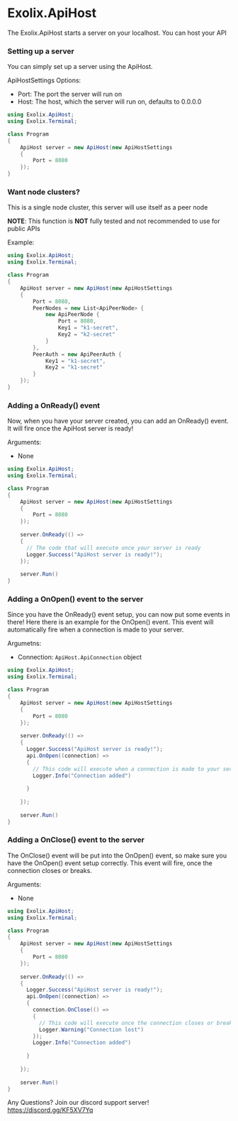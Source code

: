# Exolix.ApiHost
The Exolix.ApiHost starts a server on your localhost. You can host your API

### Setting up a server
You can simply set up a server using the ApiHost.

ApiHostSettings Options:
* Port: The port the server will run on
* Host: The host, which the server will run on, defaults to 0.0.0.0

```cs
using Exolix.ApiHost;
using Exolix.Terminal;

class Program 
{
    ApiHost server = new ApiHost(new ApiHostSettings
    {
        Port = 8080
    });
}
```

### Want node clusters?
This is a single node cluster, this server will use itself as a peer node

**NOTE**: This function is **NOT** fully tested and not recommended to use for public APIs

Example:
```cs
using Exolix.ApiHost;
using Exolix.Terminal;

class Program 
{
    ApiHost server = new ApiHost(new ApiHostSettings
    {
        Port = 8080,
        PeerNodes = new List<ApiPeerNode> {
            new ApiPeerNode {
                Port = 8080,
                Key1 = "k1-secret",
                Key2 = "k2-secret"
            }
        },
        PeerAuth = new ApiPeerAuth {
            Key1 = "k1-secret",
            Key2 = "k1-secret"
        }
    });
}
```

### Adding a OnReady() event
Now, when you have your server created, you can add an OnReady() event. It will fire once the ApiHost server is ready!

Arguments:
* None

```cs
using Exolix.ApiHost;
using Exolix.Terminal;

class Program 
{
    ApiHost server = new ApiHost(new ApiHostSettings
    {
        Port = 8080
    });
    
    server.OnReady(() => 
    {
      // The code that will execute once your server is ready
      Logger.Success("ApiHost server is ready!");
    });
    
    server.Run()
}
```

### Adding a OnOpen() event to the server
Since you have the OnReady() event setup, you can now put some events in there! Here there is an example for the OnOpen() event. This event will automatically fire when a connection is made to your server.

Argumetns:
* Connection: `ApiHost.ApiConnection` object

```cs
using Exolix.ApiHost;
using Exolix.Terminal;

class Program 
{
    ApiHost server = new ApiHost(new ApiHostSettings
    {
        Port = 8080
    });
    
    server.OnReady(() => 
    {
      Logger.Success("ApiHost server is ready!");
      api.OnOpen((connection) => 
      {
        // This code will execute when a connection is made to your server
        Logger.Info("Connection added")
        
      }
      
    });
    
    server.Run()
}
```

### Adding a OnClose() event to the server
The OnClose() event will be put into the OnOpen() event, so make sure you have the OnOpen() event setup correctly. This event will fire, once the connection closes or breaks.

Arguments:
* None

```cs
using Exolix.ApiHost;
using Exolix.Terminal;

class Program 
{
    ApiHost server = new ApiHost(new ApiHostSettings
    {
        Port = 8080
    });
    
    server.OnReady(() => 
    {
      Logger.Success("ApiHost server is ready!");
      api.OnOpen((connection) => 
      {
        connection.OnClose(() =>
        {
          // This code will execute once the connection closes or breaks
          Logger.Warning("Connection lost")
        });
        Logger.Info("Connection added")
        
      }
      
    });
    
    server.Run()
}
```

Any Questions? Join our discord support server!
https://discord.gg/KF5XV7Yq
